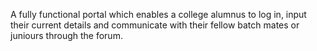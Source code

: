 A fully functional portal which enables a college alumnus to log in, input their current details and communicate with their fellow batch mates or juniours through the forum.
